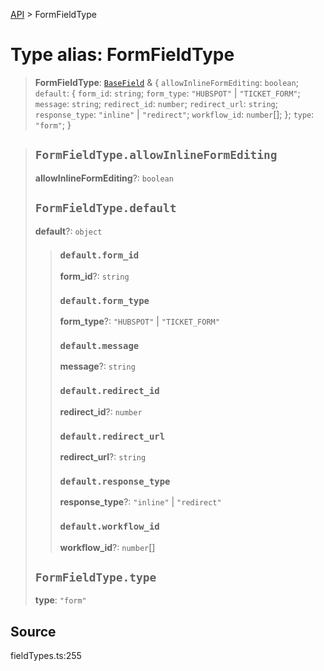 [API](../index.md) > FormFieldType

# Type alias: FormFieldType

> **FormFieldType**: [`BaseField`](type-alias.BaseField.md) & \{
  `allowInlineFormEditing`: `boolean`;
  `default`: \{
    `form_id`: `string`;
    `form_type`: `"HUBSPOT"` \| `"TICKET_FORM"`;
    `message`: `string`;
    `redirect_id`: `number`;
    `redirect_url`: `string`;
    `response_type`: `"inline"` \| `"redirect"`;
    `workflow_id`: `number`[];
  };
  `type`: `"form"`;
 }

> ## `FormFieldType.allowInlineFormEditing`
>
> **allowInlineFormEditing**?: `boolean`
>
> ## `FormFieldType.default`
>
> **default**?: `object`
>
> > ### `default.form_id`
> >
> > **form\_id**?: `string`
> >
> > ### `default.form_type`
> >
> > **form\_type**?: `"HUBSPOT"` \| `"TICKET_FORM"`
> >
> > ### `default.message`
> >
> > **message**?: `string`
> >
> > ### `default.redirect_id`
> >
> > **redirect\_id**?: `number`
> >
> > ### `default.redirect_url`
> >
> > **redirect\_url**?: `string`
> >
> > ### `default.response_type`
> >
> > **response\_type**?: `"inline"` \| `"redirect"`
> >
> > ### `default.workflow_id`
> >
> > **workflow\_id**?: `number`[]
> >
> >
>
> ## `FormFieldType.type`
>
> **type**: `"form"`
>
>

## Source

fieldTypes.ts:255
